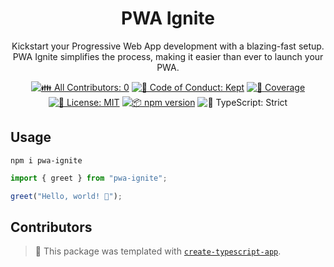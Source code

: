 <h1 align="center">PWA Ignite</h1>

<p align="center">Kickstart your Progressive Web App development with a blazing-fast setup. PWA Ignite simplifies the process, making it easier than ever to launch your PWA.</p>

<p align="center">
	<!-- prettier-ignore-start -->
	<!-- ALL-CONTRIBUTORS-BADGE:START - Do not remove or modify this section -->
	<a href="#contributors" target="_blank"><img alt="👪 All Contributors: 0" src="https://img.shields.io/badge/%F0%9F%91%AA_all_contributors-0-21bb42.svg" /></a>
<!-- ALL-CONTRIBUTORS-BADGE:END -->
	<!-- prettier-ignore-end -->
	<a href="https://github.com/lukaszkowalik2/pwa-ignite/blob/main/.github/CODE_OF_CONDUCT.md" target="_blank"><img alt="🤝 Code of Conduct: Kept" src="https://img.shields.io/badge/%F0%9F%A4%9D_code_of_conduct-kept-21bb42" /></a>
	<a href="https://codecov.io/gh/lukaszkowalik2/pwa-ignite" target="_blank"><img alt="🧪 Coverage" src="https://img.shields.io/codecov/c/github/lukaszkowalik2/pwa-ignite?label=%F0%9F%A7%AA%20coverage" /></a>
	<a href="https://github.com/lukaszkowalik2/pwa-ignite/blob/main/LICENSE.md" target="_blank"><img alt="📝 License: MIT" src="https://img.shields.io/badge/%F0%9F%93%9D_license-MIT-21bb42.svg"></a>
	<a href="http://npmjs.com/package/pwa-ignite"><img alt="📦 npm version" src="https://img.shields.io/npm/v/pwa-ignite?color=21bb42&label=%F0%9F%93%A6%20npm" /></a>
	<img alt="💪 TypeScript: Strict" src="https://img.shields.io/badge/%F0%9F%92%AA_typescript-strict-21bb42.svg" />
</p>

## Usage

```shell
npm i pwa-ignite
```

```ts
import { greet } from "pwa-ignite";

greet("Hello, world! 💖");
```

## Contributors

<!-- spellchecker: disable -->
<!-- ALL-CONTRIBUTORS-LIST:START - Do not remove or modify this section -->
<!-- prettier-ignore-start -->
<!-- markdownlint-disable -->
<!-- markdownlint-restore -->
<!-- prettier-ignore-end -->

<!-- ALL-CONTRIBUTORS-LIST:END -->
<!-- spellchecker: enable -->

<!-- You can remove this notice if you don't want it 🙂 no worries! -->

> 💙 This package was templated with [`create-typescript-app`](https://github.com/JoshuaKGoldberg/create-typescript-app).

